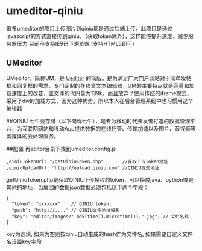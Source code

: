 # umeditor-qiniu
很多umeditor的项目上传图片到qiniu都是通过后端上传，此项目是通过javascript的方式直接传到qiniu，（获取token除外），这样能够提升速度，减少服务器压力
目前不支持IE9已下浏览器 (支持HTML5即可)

## UMeditor
UMeditor，简称UM，是 [Ueditor](http://ueditor.baidu.com) 的简版。是为满足广大门户网站对于简单发帖框和回复框的需求，专门定制的在线富文本编辑器，UM的主要特点就是容量和加载速度上的改变，主文件的代码量为139k，而且放弃了使用传统的iframe模式，采用了div的加载方式，因为这种优势，所以本人在后台管理系统中也习惯用这个编辑器

##QINIU
七牛云存储（以下简称七牛），是专为移动时代开发者打造的数据管理平台，为互联网网站和移动App提供数据的在线托管、传输加速以及图片、音视频等富媒体的云处理服务。

##配置
再editor目录下找到umeditor.config.js
```
,qiniuTokenUrl: "/getQiniuToken.php"       //获取上传Token地址
,qiniuUploadUrl: "http://upload.qiniu.com" //QINIU提交地址
```
getQiniuToken.php是获取QINIU上传授权的token，可以换成java、python或是其他的地址，当放回的数据json数据必须包括以下两个字段：
```
{
  "token": "xxxxxxx"    // QINIU token,
  "path": "http://...." // QINIU文件地址域名
  "key": "editor/images/".md5(time().microtime()).".jpg"; // 文件名称
}
```
key为选填, 如果为空则按qiniu自动生成的hash作为文件名, 如果需要自定义文件名设置key字段
